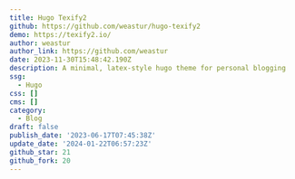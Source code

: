 ```yaml
---
title: Hugo Texify2
github: https://github.com/weastur/hugo-texify2
demo: https://texify2.io/
author: weastur
author_link: https://github.com/weastur
date: 2023-11-30T15:48:42.190Z
description: A minimal, latex-style hugo theme for personal blogging
ssg:
  - Hugo
css: []
cms: []
category:
  - Blog
draft: false
publish_date: '2023-06-17T07:45:38Z'
update_date: '2024-01-22T06:57:23Z'
github_star: 21
github_fork: 20
---
```

